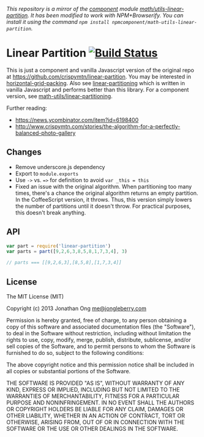 *This repository is a mirror of the [component](http://component.io) module [math/utils-linear-partition](http://github.com/math/utils-linear-partition). It has been modified to work with NPM+Browserify. You can install it using the command `npm install npmcomponent/math-utils-linear-partition`.*
# Linear Partition [![Build Status](https://travis-ci.org/math-utils/linear-partition.png)](https://travis-ci.org/math-utils/linear-partition)

This is just a component and vanilla Javascript version of the original repo at https://github.com/crispymtn/linear-partition.
You may be interested in [horizontal-grid-packing](https://github.com/jonathanong/horizontal-grid-packing).
Also see [linear-partitioning](https://github.com/the-swerve/linear-partitioning) which is written in vanilla Javascript and performs better than this library.
For a component version, see [math-utils/linear-partitioning](https://github.com/math-utils/linear-partitioning).

Further reading:

- https://news.ycombinator.com/item?id=6198400
- http://www.crispymtn.com/stories/the-algorithm-for-a-perfectly-balanced-photo-gallery

## Changes

- Remove underscore.js dependency
- Export to `module.exports`
- Use `->` vs. `=>` for definition to avoid `var _this = this`
- Fixed an issue with the original algorithm.
  When partitioning too many times, there's a chance the original algorithm returns an empty partition.
  In the CoffeeScript version, it throws.
  Thus, this version simply lowers the number of partitions until it doesn't throw.
  For practical purposes, this doesn't break anything.

## API

```js
var part = require('linear-partition')
var parts = part([9,2,6,3,8,5,8,1,7,3,4], 3)

// parts === [[9,2,6,3],[8,5,8],[1,7,3,4]]
```

## License

The MIT License (MIT)

Copyright (c) 2013 Jonathan Ong me@jongleberry.com

Permission is hereby granted, free of charge, to any person obtaining a copy
of this software and associated documentation files (the "Software"), to deal
in the Software without restriction, including without limitation the rights
to use, copy, modify, merge, publish, distribute, sublicense, and/or sell
copies of the Software, and to permit persons to whom the Software is
furnished to do so, subject to the following conditions:

The above copyright notice and this permission notice shall be included in
all copies or substantial portions of the Software.

THE SOFTWARE IS PROVIDED "AS IS", WITHOUT WARRANTY OF ANY KIND, EXPRESS OR
IMPLIED, INCLUDING BUT NOT LIMITED TO THE WARRANTIES OF MERCHANTABILITY,
FITNESS FOR A PARTICULAR PURPOSE AND NONINFRINGEMENT. IN NO EVENT SHALL THE
AUTHORS OR COPYRIGHT HOLDERS BE LIABLE FOR ANY CLAIM, DAMAGES OR OTHER
LIABILITY, WHETHER IN AN ACTION OF CONTRACT, TORT OR OTHERWISE, ARISING FROM,
OUT OF OR IN CONNECTION WITH THE SOFTWARE OR THE USE OR OTHER DEALINGS IN
THE SOFTWARE.
